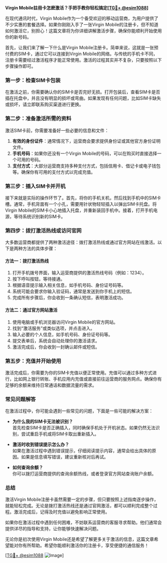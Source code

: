 **Virgin Mobile註冊卡怎麽激活？手把手教你轻松搞定[[TG💪+ @esim1088](https://t.me/s/esim1088)]**

在现代通讯时代，Virgin Mobile作为一个备受欢迎的移动运营商，为用户提供了不少实惠的套餐选择。如果你刚刚入手了一张Virgin Mobile的注册卡，但不知道如何激活它，别担心！这篇文章将为你详细讲解激活步骤，确保你能顺利开始使用你的新号码。

首先，让我们来了解一下什么是Virgin Mobile注册卡。简单来说，这就是一张预付费的SIM卡，通过它可以连接到Virgin Mobile的网络。与传统的手机卡不同，注册卡需要经过激活程序才能正常使用。激活的过程其实并不复杂，只要按照以下步骤操作即可。

### **第一步：检查SIM卡包装**

在激活之前，你需要确认你的SIM卡是否完好无损。打开包装后，查看SIM卡是否插在托盘中，并且没有明显的损坏或弯曲。如果发现有任何问题，比如SIM卡缺失或损坏，请立即联系购买渠道进行更换。

### **第二步：准备激活所需的资料**

激活SIM卡前，你需要准备好一些必要的信息和文件：

1. **有效的身份证件**：通常情况下，运营商会要求提供身份证或其他官方身份证明文件。
2. **手机号码**：如果你还没有一个Virgin Mobile的号码，可以在购买时直接选择一个可用的号码。
3. **支付方式**：大部分运营商支持多种支付方式，包括信用卡、借记卡或电子钱包等。确保你有可用的支付方式以完成充值。

### **第三步：插入SIM卡并开机**

接下来就是实际的操作环节了。首先，将你的手机关机，然后找到手机中的SIM卡槽。通常，手机背面有一个小孔，需要用针状物轻轻插入以弹出SIM卡托盘。将Virgin Mobile的SIM卡小心地插入托盘，并重新装回手机中。接着，打开手机电源，等待系统识别新的SIM卡。

### **第四步：拨打激活热线或访问官网**

大多数运营商都提供了两种激活途径：拨打激活热线或通过官方网站在线激活。以下是两种方法的具体步骤：

#### **方法一：拨打激活热线**
1. 打开手机拨号界面，输入运营商提供的激活热线号码（例如：1234）。
2. 按下呼叫按钮，等待接通。
3. 根据语音提示输入相关信息，如手机号码、身份证号码等。
4. 系统可能会要求你输入验证码，通常是发送到你手机上的短信。
5. 完成所有步骤后，你会收到一条确认短信，表明激活成功。

#### **方法二：通过官方网站激活**
1. 使用电脑或手机浏览器访问Virgin Mobile的官方网站。
2. 找到“激活服务”或类似选项，并点击进入。
3. 输入必要的个人信息，如手机号码、身份证号码等。
4. 提交表单后，系统会自动处理你的激活请求。
5. 激活完成后，你会收到一封确认邮件或短信。

### **第五步：充值并开始使用**

激活完成后，你需要为你的SIM卡充值以便正常使用。充值可以通过多种方式进行，比如网上银行转账、手机应用内充值或直接前往运营商的服务网点。确保你有足够的余额来维持日常通话和数据流量的需求。

### **常见问题解答**

在激活过程中，你可能会遇到一些常见的问题，下面是一些可能的解决方案：

- **为什么我的SIM卡无法被识别？**  
  首先检查SIM卡是否正确插入，同时确保手机处于开机状态。如果仍然无法识别，尝试重启手机或将SIM卡取出重新插入。

- **激活时收到错误提示怎么办？**  
  如果在激活过程中遇到错误提示，仔细阅读提示内容，通常会给出具体的原因。如果是信息填写错误，建议重新核对后再试。

- **如何查询余额？**  
  你可以拨打运营商提供的查询余额热线，或者登录官方网站查询账户余额。

### **总结**

激活Virgin Mobile注册卡虽然需要一定的步骤，但只要按照上述指南逐步操作，就能轻松完成。无论是拨打激活热线还是通过官网激活，都可以顺利完成整个过程。激活完成后，记得及时充值以避免影响正常使用。

如果你在激活过程中遇到任何困难，不妨联系运营商的客服寻求帮助。他们通常会提供详尽的指导和支持，让你能够快速解决问题。

无论你是初次使用Virgin Mobile还是希望了解更多关于激活的信息，这篇文章希望能对你有所帮助。希望你能顺利激活你的注册卡，享受便捷的通信服务！

[[TG💪+ @esim1088](https://t.me/s/esim1088) ![Image](https://i.postimg.cc/4NQfJmqS/Snipaste-2025-05-13-00-14-12.png)]
